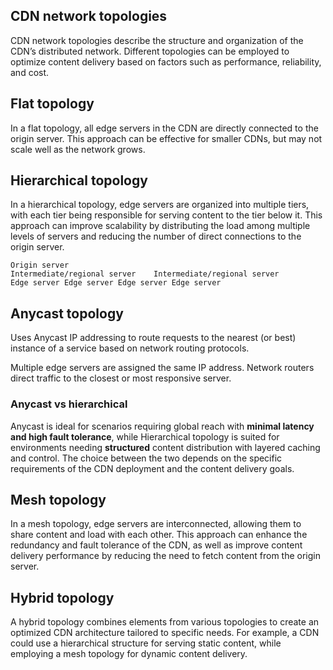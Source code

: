 ## CDN network topologies

CDN network topologies describe the structure and organization of the CDN’s distributed network. Different topologies can be employed to optimize content delivery based on factors such as performance, reliability, and cost.

## Flat topology

In a flat topology, all edge servers in the CDN are directly connected to the origin server. This approach can be effective for smaller CDNs, but may not scale well as the network grows.

## Hierarchical topology

In a hierarchical topology, edge servers are organized into multiple tiers, with each tier being responsible for serving content to the tier below it. This approach can improve scalability by distributing the load among multiple levels of servers and reducing the number of direct connections to the origin server.

```
Origin server
Intermediate/regional server    Intermediate/regional server
Edge server Edge server Edge server Edge server
```

## Anycast topology

Uses Anycast IP addressing to route requests to the nearest (or best) instance of a service based on network routing protocols.

Multiple edge servers are assigned the same IP address. Network routers direct traffic to the closest or most responsive server.

### Anycast vs hierarchical

Anycast is ideal for scenarios requiring global reach with **minimal latency and high fault tolerance**, while Hierarchical topology is suited for environments needing **structured** content distribution with layered caching and control. The choice between the two depends on the specific requirements of the CDN deployment and the content delivery goals.

## Mesh topology

In a mesh topology, edge servers are interconnected, allowing them to share content and load with each other. This approach can enhance the redundancy and fault tolerance of the CDN, as well as improve content delivery performance by reducing the need to fetch content from the origin server.

## Hybrid topology

A hybrid topology combines elements from various topologies to create an optimized CDN architecture tailored to specific needs. For example, a CDN could use a hierarchical structure for serving static content, while employing a mesh topology for dynamic content delivery.
